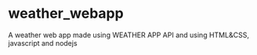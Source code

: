 # weather_webapp
A weather web app made using WEATHER APP API and using HTML&amp;CSS, javascript and nodejs
